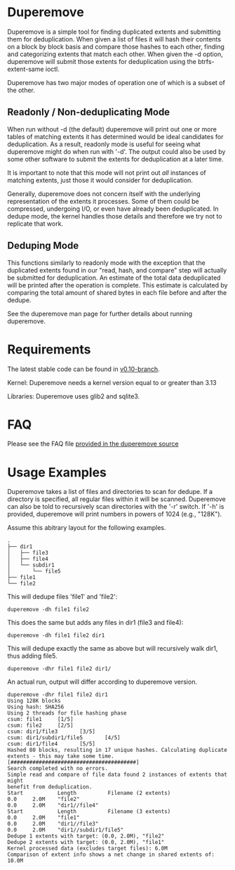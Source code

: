 # Duperemove

Duperemove is a simple tool for finding duplicated extents and
submitting them for deduplication. When given a list of files it will
hash their contents on a block by block basis and compare those hashes
to each other, finding and categorizing extents that match each
other. When given the -d option, duperemove will submit those
extents for deduplication using the btrfs-extent-same ioctl.

Duperemove has two major modes of operation one of which is a subset
of the other.


## Readonly / Non-deduplicating Mode

When run without -d (the default) duperemove will print out one or
more tables of matching extents it has determined would be ideal
candidates for deduplication. As a result, readonly mode is useful for
seeing what duperemove might do when run with '-d'. The output could
also be used by some other software to submit the extents for
deduplication at a later time.

It is important to note that this mode will not print out *all*
instances of matching extents, just those it would consider for
deduplication.

Generally, duperemove does not concern itself with the underlying
representation of the extents it processes. Some of them could be
compressed, undergoing I/O, or even have already been deduplicated. In
dedupe mode, the kernel handles those details and therefore we try not
to replicate that work.


## Deduping Mode

This functions similarly to readonly mode with the exception that the
duplicated extents found in our "read, hash, and compare" step will
actually be submitted for deduplication. An estimate of the total data
deduplicated will be printed after the operation is complete. This
estimate is calculated by comparing the total amount of shared bytes
in each file before and after the dedupe.


See the duperemove man page for further details about running duperemove.


# Requirements

The latest stable code can be found in [v0.10-branch](https://github.com/markfasheh/duperemove/tree/v0.10-branch).

Kernel: Duperemove needs a kernel version equal to or greater than 3.13

Libraries: Duperemove uses glib2 and sqlite3.


# FAQ

Please see the FAQ file [provided in the duperemove
source](https://github.com/markfasheh/duperemove/blob/master/FAQ.md)

# Usage Examples

Duperemove takes a list of files and directories to scan for
dedupe. If a directory is specified, all regular files within it will
be scanned. Duperemove can also be told to recursively scan
directories with the '-r' switch. If '-h' is provided, duperemove will
print numbers in powers of 1024 (e.g., "128K").

Assume this abitrary layout for the following examples.

    .
    ├── dir1
    │   ├── file3
    │   ├── file4
    │   └── subdir1
    │       └── file5
    ├── file1
    └── file2

This will dedupe files 'file1' and 'file2':

    duperemove -dh file1 file2

This does the same but adds any files in dir1 (file3 and file4):

    duperemove -dh file1 file2 dir1

This will dedupe exactly the same as above but will recursively walk
dir1, thus adding file5.

    duperemove -dhr file1 file2 dir1/


An actual run, output will differ according to duperemove version.

    duperemove -dhr file1 file2 dir1
    Using 128K blocks
    Using hash: SHA256
    Using 2 threads for file hashing phase
    csum: file1     [1/5]
    csum: file2     [2/5]
    csum: dir1/file3       [3/5]
    csum: dir1/subdir1/file5       [4/5]
    csum: dir1/file4       [5/5]
    Hashed 80 blocks, resulting in 17 unique hashes. Calculating duplicate
    extents - this may take some time.
    [########################################]
    Search completed with no errors.
    Simple read and compare of file data found 2 instances of extents that might
    benefit from deduplication.
    Start           Length          Filename (2 extents)
    0.0     2.0M    "file2"
    0.0     2.0M    "dir1//file4"
    Start           Length          Filename (3 extents)
    0.0     2.0M    "file1"
    0.0     2.0M    "dir1//file3"
    0.0     2.0M    "dir1//subdir1/file5"
    Dedupe 1 extents with target: (0.0, 2.0M), "file2"
    Dedupe 2 extents with target: (0.0, 2.0M), "file1"
    Kernel processed data (excludes target files): 6.0M
    Comparison of extent info shows a net change in shared extents of: 10.0M
